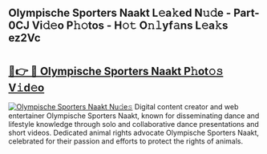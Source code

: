 ## Olympische Sporters Naakt L𝚎a𝚔ed N𝚞𝚍e - Part-0CJ Vi𝚍𝚎o P𝚑𝚘tos - H𝚘𝚝 O𝚗𝚕yf𝚊ns L𝚎a𝚔s ez2Vc

# <h2><a href="http://kfbblfd.oniu.top/?m=Olympische+Sporters+Naakt">🔗👉 🔴 Olympische Sporters Naakt P𝚑ot𝚘𝚜 V𝚒d𝚎o</a></h2>

[![Olympische Sporters Naakt Nu𝚍e𝚜](https://i.imgur.com/0qMVB7G.gif)](http://kfbblfd.oniu.top/?m=Olympische+Sporters+Naakt)
Digital content creator and web entertainer Olympische Sporters Naakt, known for disseminating dance and lifestyle knowledge through solo and collaborative dance presentations and short videos. Dedicated animal rights advocate Olympische Sporters Naakt, celebrated for their passion and efforts to protect the rights of animals.  
